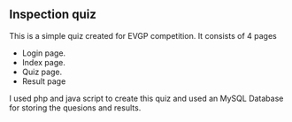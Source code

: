 <h2>Inspection quiz</h2>
This is a simple quiz created for EVGP competition.
It consists of 4 pages 
<ul>
<li> Login page.</li>
 <li>Index page.</li>
 <li> Quiz page.</li>
 <li> Result page</li>
</ul>
I used php and java script to create this quiz and used an MySQL Database for storing the quesions and results.

